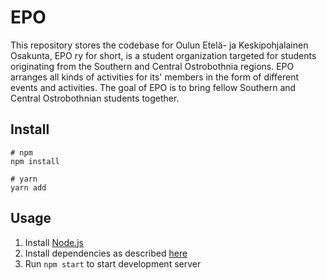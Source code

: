 # EPO
This repository stores the codebase for Oulun Etelä- ja Keskipohjalainen Osakunta, EPO ry for short, is a student organization targeted for students originating from the Southern and Central Ostrobothnia regions. EPO arranges all kinds of activities for its' members in the form of different events and activities. The goal of EPO is to bring fellow Southern and Central Ostrobothnian students together.

## Install
``` shell
# npm
npm install

# yarn
yarn add
```

## Usage
1. Install [Node.js](https://nodejs.org/)
2. Install dependencies as described [here](https://github.com/Makeliiii/epo#install)
3. Run ```npm start``` to start development server